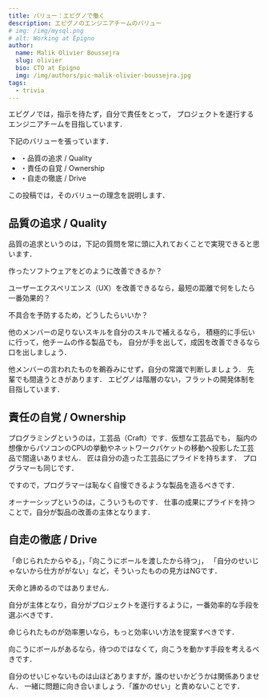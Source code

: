 ```yaml
---
title: バリュー：エピグノで働く
description: エピグノのエンジニアチームのバリュー
# img: /img/mysql.png
# alt: Working at Epigno
author:
  name: Malik Olivier Boussejra
  slug: olivier
  bio: CTO at Epigno
  img: /img/authors/pic-malik-olivier-boussejra.jpg
tags:
  - trivia
---
```


エピグノでは，指示を待たず，自分で責任をとって，
プロジェクトを遂行するエンジニアチームを目指しています．

下記のバリューを張っています．

- ・品質の追求 / Quality
- ・責任の自覚 / Ownership
- ・自走の徹底 / Drive

この投稿では，そのバリューの理念を説明します．

## 品質の追求 / Quality

品質の追求というのは，下記の質問を常に頭に入れておくことで実現できると思います．

作ったソフトウェアをどのように改善できるか？

ユーザーエクスペリエンス（UX）を改善できるなら，最短の距離で何をしたら一番効果的？

不具合を予防するため，どうしたらいいか？

他のメンバーの足りないスキルを自分のスキルで補えるなら，
積極的に手伝いに行って，他チームの作る製品でも，
自分が手を出して，成因を改善できるなら口を出しましょう．

他メンバーの言われたものを鵜呑みにせず，自分の常識で判断しましょう．
先輩でも間違うときがあります．
エピグノは階層のない，フラットの開発体制を目指しています．

## 責任の自覚 / Ownership

プログラミングというのは，工芸品（Craft）です．仮想な工芸品でも，
脳内の想像からパソコンのCPUの挙動やネットワークパケットの移動へ投影した工芸品で間違いありません．
匠は自分の造った工芸品にプライドを持ちます．
プログラマーも同じです．

ですので，プログラマーは恥なく自慢できるような製品を造るべきです．

オーナーシップというのは，こういうものです．
仕事の成果にプライドを持つことで，自分が製品の改善の主体となります．

## 自走の徹底 / Drive

「命じられたからやる」，「向こうにボールを渡したから待つ」，
「自分のせいじゃないから仕方ががない」など，そういったものの見方はNGです．

天命と諦めるのではありません．

自分が主体となり，自分がプロジェクトを遂行するように，一番効率的な手段を選ぶべきです．

命じられたものが効率悪いなら，もっと効率いい方法を提案すべきです．

向こうにボールがあるなら，待つのではなくて，向こうを動かす手段を考えるべきです．

自分のせいじゃないものは山ほどありますが，誰のせいかどうかは関係ありません．
一緒に問題に向き合いましょう．「誰かのせい」と責めないことです．
